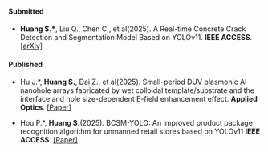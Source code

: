 #### Submitted

- <strong>Huang S.*</strong>, Liu Q., Chen C., et al(2025). A Real-time Concrete Crack Detection and Segmentation Model Based on YOLOv11. <strong>IEEE ACCESS</strong>.[[arXiv]](https://doi.org/10.1109/ACCESS.2025.3595175 )

#### Published

- Hu J.*, <strong>Huang S.</strong>, Dai Z., et al(2025). Small-period DUV plasmonic Al nanohole arrays fabricated by wet colloidal template/substrate and the interface and hole size-dependent E-field enhancement effect. <strong>Applied Optics</strong>. [[Paper]](https://doi.org/10.1364/AO.547785)

- Hou P.*, <strong>Huang S.</strong>(2025). BCSM-YOLO: An improved product package recognition algorithm for unmanned retail stores based on YOLOv11 <strong>IEEE ACCESS</strong>. [[Paper]](https://doi.org/10.1109/ACCESS.2025.3595175 )

